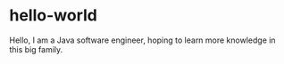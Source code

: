 # hello-world

Hello, I am a Java software engineer, hoping to learn more knowledge in this big family.
